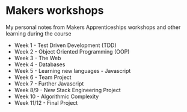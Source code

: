 # Makers workshops

My personal notes from Makers Apprenticeships workshops and other learning during the course

- Week 1 - Test Driven Development (TDD)
- Week 2 - Object Oriented Programming (OOP)
- Week 3 - The Web
- Week 4 - Databases
- Week 5 - Learning new languages - Javascript
- Week 6 - Team Project
- Week 7 - Further Javascript
- Week 8/9 - New Stack Engineering Project
- Week 10 - Algorithmic Complexity
- Week 11/12 - Final Project

